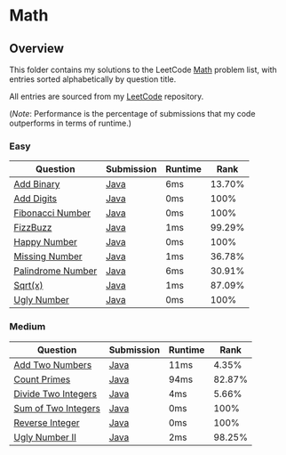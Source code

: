 # Math

## Overview
This folder contains my solutions to the LeetCode [Math](https://leetcode.com/problem-list/math/) problem list,
with entries sorted alphabetically by question title.

All entries are sourced from my [LeetCode](https://github.com/shumarb/leetcode) repository.

(*Note*: Performance is the percentage of submissions that my code outperforms in terms of runtime.)

### Easy
| Question                                                                          | Submission                                                                            | Runtime | Rank   |
|-----------------------------------------------------------------------------------|---------------------------------------------------------------------------------------|---------|--------|
| [Add Binary](https://leetcode.com/problems/add-binary/description/)               | [Java](https://github.com/shumarb/leetcode/blob/main/easy/java/AddBinary.java)        | 6ms     | 13.70% |
| [Add Digits](https://leetcode.com/problems/add-digits/description/)               | [Java](https://github.com/shumarb/leetcode/blob/main/easy/java/AddDigits.java)        | 0ms     | 100%   |
| [Fibonacci Number](https://leetcode.com/problems/fibonacci-number/description/)   | [Java](https://github.com/shumarb/leetcode/blob/main/easy/java/FibonacciNumber.java)  | 0ms     | 100%   |
| [FizzBuzz](https://leetcode.com/problems/fizz-buzz/description/)                  | [Java](https://github.com/shumarb/leetcode/blob/main/easy/java/FizzBuzz.java)         | 1ms     | 99.29% |
| [Happy Number](https://leetcode.com/problems/happy-number/description/)           | [Java](https://github.com/shumarb/leetcode/blob/main/easy/java/HappyNumber.java)      | 0ms     | 100%   |
| [Missing Number](https://leetcode.com/problems/missing-number/description/)       | [Java](https://github.com/shumarb/leetcode/blob/main/easy/java/MissingNumber.java)    | 1ms     | 36.78% |
| [Palindrome Number](https://leetcode.com/problems/palindrome-number/description/) | [Java](https://github.com/shumarb/leetcode/blob/main/easy/java/PalindromeNumber.java) | 6ms     | 30.91% |
| [Sqrt(x)](https://leetcode.com/problems/sqrtx/description/)                       | [Java](https://github.com/shumarb/leetcode/blob/main/easy/java/SqrtX.java)            | 1ms     | 87.09% |
| [Ugly Number](https://leetcode.com/problems/ugly-number/description/)             | [Java](https://github.com/shumarb/leetcode/blob/main/easy/java/UglyNumber.java)       | 0ms     | 100%   |

### Medium
| Question                                                                                | Submission                                                                               | Runtime | Rank   |
|-----------------------------------------------------------------------------------------|------------------------------------------------------------------------------------------|---------|--------|
| [Add Two Numbers](https://leetcode.com/problems/add-two-numbers/description/)           | [Java](https://github.com/shumarb/leetcode/blob/main/medium/java/AddTwoNumbers.java)     | 11ms    | 4.35%  |
| [Count Primes](https://leetcode.com/problems/count-primes/description/)                 | [Java](https://github.com/shumarb/leetcode/blob/main/medium/java/CountPrimes.java)       | 94ms    | 82.87% |
| [Divide Two Integers](https://leetcode.com/problems/divide-two-integers/description/)   | [Java](https://github.com/shumarb/leetcode/blob/main/medium/java/DivideTwoIntegers.java) | 4ms     | 5.66%  |
| [Sum of Two Integers](https://leetcode.com/problems/sum-of-two-integers/description/)   | [Java](https://github.com/shumarb/leetcode/blob/main/medium/java/SumOfTwoIntegers.java)  | 0ms     | 100%   |
| [Reverse Integer](https://leetcode.com/problems/reverse-integer/description/)           | [Java](https://github.com/shumarb/leetcode/blob/main/medium/java/ReverseInteger.java)    | 0ms     | 100%   |
| [Ugly Number II](https://leetcode.com/problems/ugly-number-ii/description/)             | [Java](https://github.com/shumarb/leetcode/blob/main/medium/java/UglyNumberTwo.java)     | 2ms     | 98.25% | 

